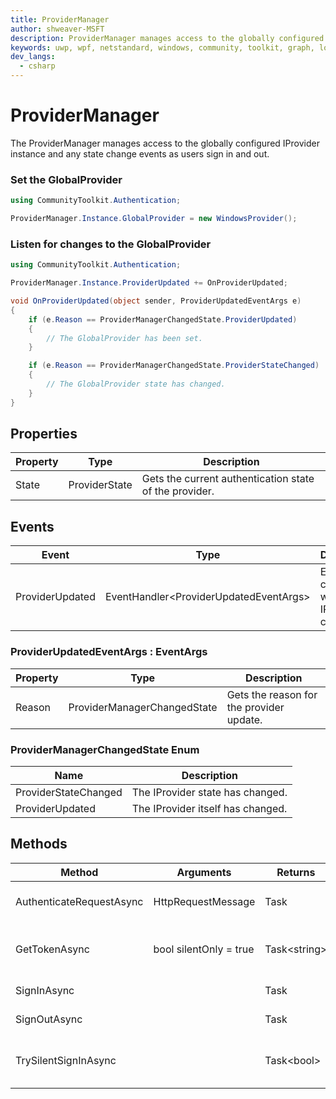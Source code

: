 ```yaml
---
title: ProviderManager
author: shweaver-MSFT
description: ProviderManager manages access to the globally configured IProvider instance and any state change events as users sign in and out.
keywords: uwp, wpf, netstandard, windows, community, toolkit, graph, login, authentication, provider, providers, identity
dev_langs:
  - csharp
---
```


# ProviderManager

The ProviderManager manages access to the globally configured IProvider instance and any state change events as users sign in and out.

### Set the GlobalProvider

```csharp
using CommunityToolkit.Authentication;

ProviderManager.Instance.GlobalProvider = new WindowsProvider();
```

### Listen for changes to the GlobalProvider

```csharp
using CommunityToolkit.Authentication;

ProviderManager.Instance.ProviderUpdated += OnProviderUpdated;

void OnProviderUpdated(object sender, ProviderUpdatedEventArgs e)
{
    if (e.Reason == ProviderManagerChangedState.ProviderUpdated)
    {
        // The GlobalProvider has been set.
    }

    if (e.Reason == ProviderManagerChangedState.ProviderStateChanged)
    {
        // The GlobalProvider state has changed.
    }
}
```

## Properties

| Property | Type | Description |
| -- | -- | -- |
| State | ProviderState | Gets the current authentication state of the provider. |

## Events

| Event | Type | Description |
| -- | -- | -- |
| ProviderUpdated | EventHandler&lt;ProviderUpdatedEventArgs&gt; | Event called when the IProvider changes. |

### ProviderUpdatedEventArgs : EventArgs

| Property | Type | Description |
| -- | -- | -- |
| Reason | ProviderManagerChangedState | Gets the reason for the provider update. |

### ProviderManagerChangedState Enum

| Name | Description |
| -- | -- |
| ProviderStateChanged | The IProvider state has changed.|
| ProviderUpdated | The IProvider itself has changed. |

## Methods

| Method | Arguments | Returns | Description |
| -- | -- | -- | -- |
| AuthenticateRequestAsync | HttpRequestMessage | Task | Authenticate an outgoing request. |
| GetTokenAsync | bool silentOnly = true | Task&lt;string&gt; | Retrieve a token for the authenticated user. |
| SignInAsync | | Task | Sign in a user. |
| SignOutAsync | | Task | Sign out the current user. |
| TrySilentSignInAsync | | Task&lt;bool&gt; | Try signing in silently, without prompts. |